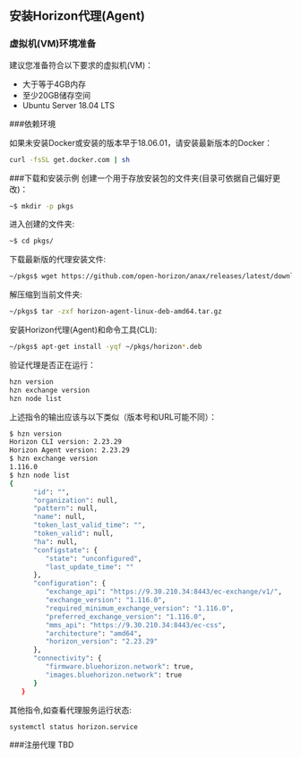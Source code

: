 ## 安装Horizon代理(Agent)

### 虚拟机(VM)环境准备

建议您准备符合以下要求的虚拟机(VM)：

- 大于等于4GB内存
- 至少20GB储存空间
- Ubuntu Server 18.04 LTS

###依赖环境

如果未安装Docker或安装的版本早于18.06.01，请安装最新版本的Docker：
```bash
curl -fsSL get.docker.com | sh
```

###下载和安装示例
创建一个用于存放安装包的文件夹(目录可依据自己偏好更改)：
```bash
~$ mkdir -p pkgs
```
进入创建的文件夹:
```bash
~$ cd pkgs/
```
下载最新版的代理安装文件:
```bash
~/pkgs$ wget https://github.com/open-horizon/anax/releases/latest/download/horizon-agent-linux-deb-amd64.tar.gz
```
解压缩到当前文件夹:
```bash
~/pkgs$ tar -zxf horizon-agent-linux-deb-amd64.tar.gz
```
安装Horizon代理(Agent)和命令工具(CLI):
```bash
~/pkgs$ apt-get install -yqf ~/pkgs/horizon*.deb
```
验证代理是否正在运行：
```bash
hzn version
hzn exchange version
hzn node list
```
上述指令的输出应该与以下类似（版本号和URL可能不同）：
```bash
$ hzn version
Horizon CLI version: 2.23.29
Horizon Agent version: 2.23.29
$ hzn exchange version
1.116.0
$ hzn node list
{
      "id": "",
      "organization": null,
      "pattern": null,
      "name": null,
      "token_last_valid_time": "",
      "token_valid": null,
      "ha": null,
      "configstate": {
         "state": "unconfigured",
         "last_update_time": ""
      },
      "configuration": {
         "exchange_api": "https://9.30.210.34:8443/ec-exchange/v1/",
         "exchange_version": "1.116.0",
         "required_minimum_exchange_version": "1.116.0",
         "preferred_exchange_version": "1.116.0",
         "mms_api": "https://9.30.210.34:8443/ec-css",
         "architecture": "amd64",
         "horizon_version": "2.23.29"
      },
      "connectivity": {
         "firmware.bluehorizon.network": true,
         "images.bluehorizon.network": true
      }
   }
```
其他指令,如查看代理服务运行状态:
```bash
systemctl status horizon.service
```
###注册代理
TBD
